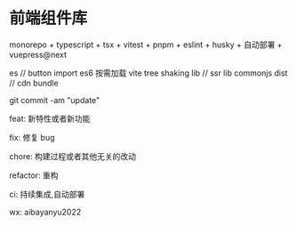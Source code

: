 # 前端组件库

monorepo + typescript + tsx + vitest + pnpm + eslint + husky + 自动部署 + vuepress@next

es  // button import es6 按需加载 vite tree shaking
lib // ssr lib commonjs
dist // cdn bundle

git commit -am "update"

feat: 新特性或者新功能

fix: 修复 bug

chore: 构建过程或者其他无关的改动

refactor: 重构

ci: 持续集成,自动部署

wx: aibayanyu2022
